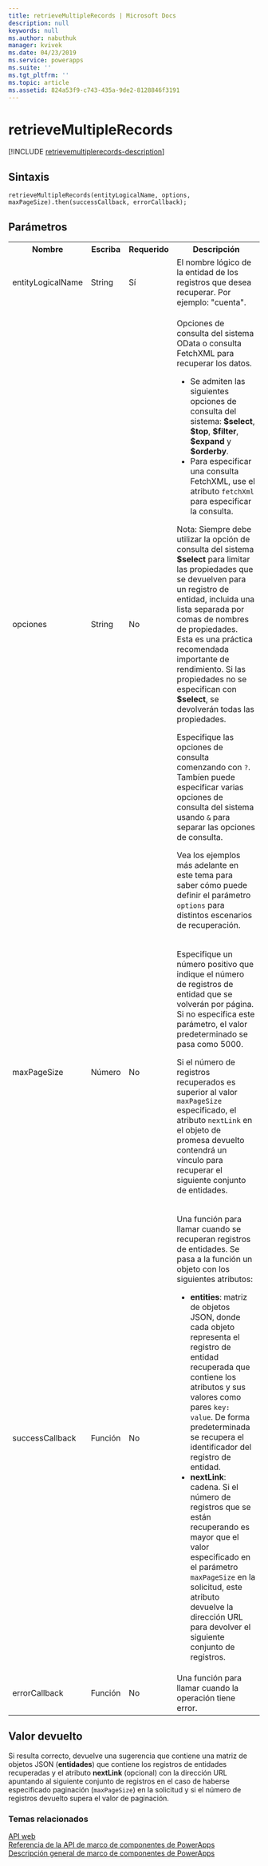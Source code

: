 ```yaml
---
title: retrieveMultipleRecords | Microsoft Docs
description: null
keywords: null
ms.author: nabuthuk
manager: kvivek
ms.date: 04/23/2019
ms.service: powerapps
ms.suite: ''
ms.tgt_pltfrm: ''
ms.topic: article
ms.assetid: 824a53f9-c743-435a-9de2-8128846f3191
---
```


# <a name="retrievemultiplerecords"></a>retrieveMultipleRecords

[!INCLUDE [retrievemultiplerecords-description](includes/retrievemultiplerecords-description.md)]

## <a name="syntax"></a>Sintaxis

`retrieveMultipleRecords(entityLogicalName, options, maxPageSize).then(successCallback, errorCallback);`

## <a name="parameters"></a>Parámetros

<table style="width:100%">
<tr>
<th>Nombre</th>
<th>Escriba</th>
<th>Requerido</th>
<th>Descripción</th>
</tr>
<tr>
<td>entityLogicalName</td>
<td>String</td>
<td>Sí</td>
<td>El nombre lógico de la entidad de los registros que desea recuperar. Por ejemplo: &quot;cuenta&quot;.</td>
</tr>
<tr>
<td>opciones</td>
<td>String</td>
<td>No</td>
<td><p>Opciones de consulta del sistema OData o consulta FetchXML para recuperar los datos. </p> 
<ul>
<li>Se admiten las siguientes opciones de consulta del sistema: <b>$select</b>, <b>$top</b>, <b>$filter</b>, <b>$expand</b> y <b>$orderby</b>.</li>
<li>Para especificar una consulta FetchXML, use el atributo <code>fetchXml</code> para especificar la consulta.</li>
</ul>
<p>Nota: Siempre debe utilizar la opción de consulta del sistema <b>$select</b> para limitar las propiedades que se devuelven para un registro de entidad, incluida una lista separada por comas de nombres de propiedades. Esta es una práctica recomendada importante de rendimiento. Si las propiedades no se especifican con <b>$select</b>, se devolverán todas las propiedades.</li>
<p>Especifique las opciones de consulta comenzando con <code>?</code>. Tambíen puede especificar varias opciones de consulta del sistema usando <code>&amp;</code> para separar las opciones de consulta.
<p>Vea los ejemplos más adelante en este tema para saber cómo puede definir el parámetro <code>options</code> para distintos escenarios de recuperación.</td>
</tr>
<tr>
<td>maxPageSize</td>
<td>Número</td>
<td>No</td>
<td><p>Especifique un número positivo que indique el número de registros de entidad que se volverán por página. Si no especifica este parámetro, el valor predeterminado se pasa como 5000.</p>
<p>Si el número de registros recuperados es superior al valor <code>maxPageSize</code> especificado, el atributo <code>nextLink</code> en el objeto de promesa devuelto contendrá un vínculo para recuperar el siguiente conjunto de entidades. </td>
</tr>
<tr>
<td>successCallback</td>
<td>Función</td>
<td>No</td>
<td><p>Una función para llamar cuando se recuperan registros de entidades. Se pasa a la función un objeto con los siguientes atributos:</p>
<ul>
<li><b>entities</b>: matriz de objetos JSON, donde cada objeto representa el registro de entidad recuperada que contiene los atributos y sus valores como pares <code>key: value</code>. De forma predeterminada se recupera el identificador del registro de entidad.</li>
<li><b>nextLink</b>: cadena. Si el número de registros que se están recuperando es mayor que el valor especificado en el parámetro <code>maxPageSize</code> en la solicitud, este atributo devuelve la dirección URL para devolver el siguiente conjunto de registros.</li>
</ul>
</td>
</tr>
<tr>
<td>errorCallback</td>
<td>Función</td>
<td>No</td>
<td>Una función para llamar cuando la operación tiene error.</td>
</tr>
</table>

## <a name="return-value"></a>Valor devuelto

Si resulta correcto, devuelve una sugerencia que contiene una matriz de objetos JSON (**entidades**) que contiene los registros de entidades recuperadas y el atributo **nextLink** (opcional) con la dirección URL apuntando al siguiente conjunto de registros en el caso de haberse especificado paginación (`maxPageSize`) en la solicitud y si el número de registros devuelto supera el valor de paginación.


### <a name="related-topics"></a>Temas relacionados

[API web](../webapi.md)<br/>
[Referencia de la API de marco de componentes de PowerApps](../../reference/index.md)<br/>
[Descripción general de marco de componentes de PowerApps](../../overview.md)
